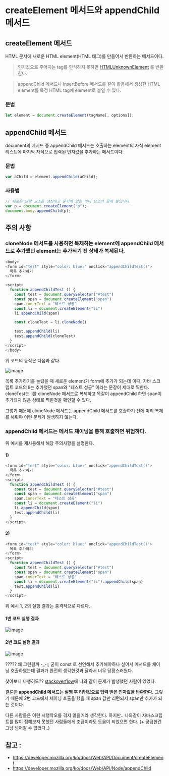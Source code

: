 # createElement 메서드와 appendChild 메서드

## createElement 메서드

HTML 문서에 새로운 HTML element(HTML 태그)를 만들어서 반환하는 메서드이다.

> 인자값으로 주어지는 tag를 인식하지 못하면 [HTMLUnknownElement](https://developer.mozilla.org/en-US/docs/Web/API/HTMLUnknownElement) 를 반환한다.

> appendChild 메서드나 insertBefore 메서드를 같이 활용해서 생성한 HTML element를 특정 HTML tag에 element로 붙일 수 있다.

### 문법
```javascript
let element = document.createElement(tagName[, options]);
```

## appendChild 메서드

document의 메서드 중 appendChild 메서드는 호출하는 element의 자식 element 리스트에 마지막 자식으로 입력된 인자값을 추가하는 메서드이다.

### 문법 
```javascript
var aChild = element.appendChild(aChild);
```

### 사용법
```javascript
// 새로운 단락 요소를 생성하고 문서에 있는 바디 요소의 끝에 붙입니다.
var p = document.createElement("p");
document.body.appendChild(p);
```

## 주의 사항

### cloneNode 메서드를 사용하면 복제하는 element에 appendChild 메서드로 추가했던 element는 추가되기 전 상태가 복제된다.

```javascript
<body>
<form id="test" style="color: blue;" onclick="appendChildTest()">
  목록 추가하기
</form>

<script>
  function appendChildTest () {
    const test = document.querySelector("#test")
    const span = document.createElement("span")
    span.innerText = "테스트 성공"
    const li = document.createElement("li")
    li.appendChild(span)

    const cloneTest = li.cloneNode()

    test.appendChild(li)
    test.appendChild(cloneTest)
  }
</script>
</body>
```

위 코드의 동작은 다음과 같다.

![image](https://user-images.githubusercontent.com/22315365/135491566-46fc8624-fb72-4272-900a-ecd18ccbbe83.png)

목록 추가하기를 눌렀을 때 새로운 element가 form에 추가가 되는데 이때, 자바 스크립트 코드의 li는 추가했던 span와 "테스트 성공" 이라는 문장이 제대로 찍한다.
cloneTest는 li를 cloneNode 메서드로 복제하고 똑같이 appendChild 하면 span이 추가되지 않은 상태로 찍힌것을 확인할 수 있다.

그렇기 때문에 cloneNode 메서드는 appendChild 메서드를 호출하기 전에 미리 복제를 해줘야 이런 문제가 발생하지 않는다.

### appendChild 메서드는 메서드 체이닝을 통해 호출하면 위험하다.

위 예시를 재사용해서 해당 주의사항을 설명한다.

#### 1)

```javascript
<form id="test" style="color: blue;" onclick="appendChildTest()">
  목록 추가하기
</form>
<script>
  function appendChildTest () {
    const test = document.querySelector("#test")
    const span = document.createElement("span")
    span.innerText = "테스트 성공"
    const li = document.createElement("li")
    li.appendChild(span)
    test.appendChild(li)
  }
</script>
```

#### 2)

```javascript
<form id="test" style="color: blue;" onclick="appendChildTest()">
  목록 추가하기
</form>
<script>
  function appendChildTest () {
    const test = document.querySelector("#test")
    const span = document.createElement("span")
    span.innerText = "테스트 성공"
    const li = document.createElement("li").appendChild(span)
    test.appendChild(li)
  }
</script>
```

위 예시 1, 2의 실행 결과는 충격적으로 다르다.

#### 1번 코드 실행 결과

![image](https://user-images.githubusercontent.com/22315365/135491506-7e873050-515a-4e31-8588-16368cdc8cd7.png)

#### 2번 코드 실행 결과

![image](https://user-images.githubusercontent.com/22315365/135491412-f4dc48f7-ed54-4e3a-aaa3-17654b41510f.png)

????? 왜 그런걸까 -_-;; 굳이 const 로 선언해서 추가해야하나 싶어서 메서드를 체이닝 호출하였는데 결과가 완전히 생각한것과 달라서 너무 당황스러웠다.

찾아보니 다행히도?? [stackoverflow](https://stackoverflow.com/questions/41977192/why-appendchild-overrides-createelement-if-it-was-chained-at-the-end-of-it)에 나와 같이 문제가 발생했던 사람이 있었다.

결론은 **appendChild 메서드는 실행 후 리턴값으로 입력 받은 인자값을 반환한다.** 그렇기 때문에 2번 코드에서 체이닝 호출을 했을 때 span 값만 리턴되서 span만 추가가 되는 것이다.

다른 사람들은 이런 시행착오를 겪지 않을거라 생각한다. 하지만.. 나와같이 자바스크립트를 많이 접해보지 못했던 사람들에게 조금이라도 도움이 되었으면 한다. (+ 궁금한건 그냥 넘어갈 수 없었다..)

## 참고 : 
- https://developer.mozilla.org/ko/docs/Web/API/Document/createElement
- https://developer.mozilla.org/ko/docs/Web/API/Node/appendChild

